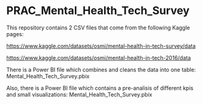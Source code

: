 # PRAC_Mental_Health_Tech_Survey

This repository contains 2 CSV files that come from the following Kaggle pages:

https://www.kaggle.com/datasets/osmi/mental-health-in-tech-survey/data

https://www.kaggle.com/datasets/osmi/mental-health-in-tech-2016/data

There is a Power BI file which combines and cleans the data into one table: Mental_Health_Tech_Survey.pbix

Also, there is a Power BI file which contains a pre-analisis of different kpis and small visualizations: Mental_Health_Tech_Survey.pbix
